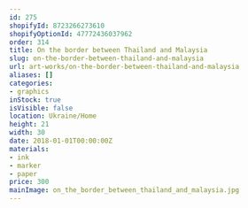 ```yaml
---
id: 275
shopifyId: 8723266273610
shopifyOptionId: 47772436037962
order: 314
title: On the border between Thailand and Malaysia
slug: on-the-border-between-thailand-and-malaysia
url: art-works/on-the-border-between-thailand-and-malaysia
aliases: []
categories:
- graphics
inStock: true
isVisible: false
location: Ukraine/Home
height: 21
width: 30
date: 2018-01-01T00:00:00Z
materials:
- ink
- marker
- paper
price: 300
mainImage: on_the_border_between_thailand_and_malaysia.jpg
---
```

